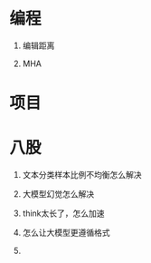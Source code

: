 # 编程
1. 编辑距离

2. MHA

# 项目

# 八股

1. 文本分类样本比例不均衡怎么解决

2. 大模型幻觉怎么解决

3. think太长了，怎么加速

4. 怎么让大模型更遵循格式

5. 

